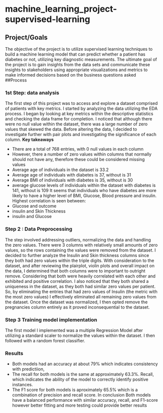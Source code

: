 # machine_learning_project-supervised-learning

## Project/Goals
The objective of the project is to utilize supervised learning techniques to build a machine learning model that can predict whether a patient has diabetes or not, utilizing key diagnostic measurements. 
The ultimate goal of the project is to gain insights from the data sets and communicate these insights to stakeholders using appropriate visualizations and metrics to make informed decisions based on the business questions asked
##Process

### 1st Step: data analysis
The first step of this project was to access and explore a dataset comprised of patients with key metrics. I started by analyzing the data utilizing the EDA process. I began by looking at key metrics within the descriptive statistics and checking the data frame for completion. I noticed that although there were no null value within the dataset, there was a large number of zero values that skewed the data. Before altering the data, I decided to investigate further with pair plots and investigating the significance of each column.
**Key takeaways**
- There are a total of 768 entries, with 0 null values in each column
- However, there a number of zero values within columns that normally should not have any, therefore these could be considered missing values
- Average age of individuals in the dataset is 33.2
- Average age of individuals with diabetes is 37, without is 31
- Average BMI of individuals with diabetes is 35, without is 30
- average glucose levels of individuals within the dataset with diabetes is 141, without is 109
It seems that individuals who have diabetes are more likely to have a higher level of BMI, Glucose, Blood pressure and insulin.
Highest correlation is seen between:
- Glucose and outcome 
- insulin and Skin Thickness 
- insulin and Glucose

### Step 2 : Data Preprocessing
The step involved addressing outliers, normalizing the data and handling the zero values.
There were 3 columns with relatively small  amounts of zero values, so the rows containing the values were removed from the dataset. 
I decided to further analyze the Insulin and Skin thickness columns since they both had zero values within the triple digits. With consideration to the dataset, and after reviewing the plairplot, violin plots and overall impact on the data, I determined that both columns were to important to outright remove. Considering that both were heavily correlated with each other and exhibited and positive correlation.
I also noticed that they both shared a uniqueness in the dataset, as they both had similar zero values per patient. So, by eliminating the entries that had zero values of Insulin (the metric with the most zero values) I effectively eliminated all remaining zero values from the dataset.  Once the dataset was normalized, I then opted remove the pregnancies column entirely as it proved inconsequential to the dataset. 
### Step 3 Training model implementation
The first model I implemented was a multiple Regression Model after utilizing a standard scaler to normalize the values within the dataset. I then followed with a random forest classifier.

### Results
- Both models had an accuracy at about 79% which indicates consistency with predictiion,
- The recall for both models is the same at approximately 63.3%. Recall,  which indicates the ability of the model to correctly identify positive instances.
- The F1 score for both models is aproximately 65.5% which is a combination of precision and recall score.
In  conclusion Both models have a balanced performance with similar accuracy, recall, and F1-score however better fitting and more testing could provide better results